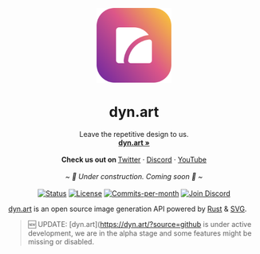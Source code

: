 <p align="center">
  <a href="#">
    
  </a>
  <p align="center">
   <img width="150" height="150" src="./.github/assets/logo-rounded.png" alt="Logo">
  </p>
  <h1 align="center"><b>dyn.art</b></h1>
  <p align="center">
  Leave the repetitive design to us.
    <br />
    <a href="https://dyn.art/?source=github"><strong>dyn.art »</strong></a>
    <br />
    <br />
    <b>Check us out on </b>
    <a href="https://dyn.art/s/twitter?source=github">Twitter</a>
    ·
    <a href="https://dyn.art/s/discord?source=github">Discord</a>
    ·
    <a href="https://dyn.art/s/youtube?source=github">YouTube</a>
    <br/>
    <br/>
    <i>~ 🚧 Under construction. Coming soon 👀 ~</i>
    <br/>
    <br/>
    <a href="https://dyn.art"><img src="https://img.shields.io/badge/Status-Alpha-green.svg" alt="Status"/></a>
    <a href="https://github.com/dyn-art/monorepo/blob/develop/LICENSE"><img src="https://img.shields.io/badge/license-AGPLv3-purple" alt="License"></a>
    <!-- <a href="https://wakatime.com/badge/user/aa5a8ce7-1c57-4f26-a159-ea57ec5ea7c1/project/bb16d098-41de-4bdd-bd28-9ccdfe558de8"><img src="https://wakatime.com/badge/user/aa5a8ce7-1c57-4f26-a159-ea57ec5ea7c1/project/bb16d098-41de-4bdd-bd28-9ccdfe558de8.svg" alt="wakatime"></a> -->
    <a href="https://github.com/dyn-art/monorepo/pulse"><img src="https://img.shields.io/github/commit-activity/m/dyn-art/monorepo" alt="Commits-per-month"></a>
    <a href="https://discord.gg/T9GzreAwPH"><img src="https://img.shields.io/discord/795291052897992724.svg?label=&logo=discord&logoColor=ffffff&color=7389D8&labelColor=6A7EC2" alt="Join Discord"/></a>
  </p>
</p>

[dyn.art](https://dyn.art/?source=github) is an open source image generation API powered by [Rust](https://www.rust-lang.org/) & [SVG](https://www.w3.org/TR/SVG2/).

> 🆕 UPDATE: [dyn.art](https://dyn.art/?source=github is under active development, we are in the alpha stage and some features might be missing or disabled.

